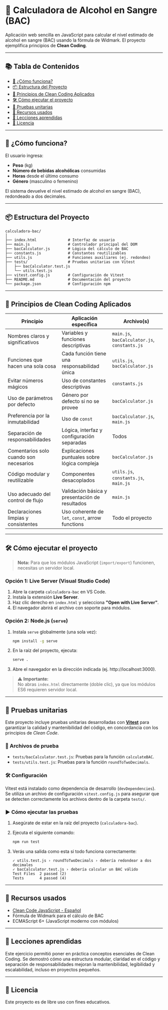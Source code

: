 # 🧪 Calculadora de Alcohol en Sangre (BAC)

Aplicación web sencilla en JavaScript para calcular el nivel estimado de alcohol en sangre (BAC) usando la fórmula de Widmark. El proyecto ejemplifica principios de **Clean Coding**.

---

## 📚 Tabla de Contenidos

- [🚀 ¿Cómo funciona?](#cómo-funciona)
- [📦 Estructura del Proyecto](#estructura-del-proyecto)
- [🧼 Principios de Clean Coding Aplicados](#principios-de-clean-coding-aplicados)
- [🛠️ Cómo ejecutar el proyecto](#cómo-ejecutar-el-proyecto)
- [🧪 Pruebas unitarias](#pruebas-unitarias)
- [📘 Recursos usados](#recursos-usados)
- [🧠 Lecciones aprendidas](#lecciones-aprendidas)
- [📄 Licencia](#licencia)

---

## 🚀 ¿Cómo funciona?

El usuario ingresa:
- **Peso** (kg)
- **Número de bebidas alcohólicas** consumidas
- **Horas** desde el último consumo
- **Género** (masculino o femenino)

El sistema devuelve el nivel estimado de alcohol en sangre (BAC), redondeado a dos decimales.

---

## 📦 Estructura del Proyecto

```text
calculadora-bac/
│
├── index.html              # Interfaz de usuario
├── main.js                 # Controlador principal del DOM
├── bacCalculator.js        # Lógica del cálculo de BAC
├── constants.js            # Constantes reutilizables
├── utils.js                # Funciones auxiliares (ej. redondeo)
├── tests/                  # Pruebas unitarias con Vitest
│   ├── bacCalculator.test.js
│   └── utils.test.js
├── vitest.config.js        # Configuración de Vitest
├── README.md               # Documentación del proyecto
└── package.json            # Configuración npm
```

---

## 🧼 Principios de Clean Coding Aplicados

| Principio                                 | Aplicación específica                                 | Archivo(s)                        |
|-------------------------------------------|-------------------------------------------------------|-----------------------------------|
| Nombres claros y significativos           | Variables y funciones descriptivas                    | `main.js`, `bacCalculator.js`, `constants.js` |
| Funciones que hacen una sola cosa         | Cada función tiene una responsabilidad única           | `utils.js`, `bacCalculator.js`    |
| Evitar números mágicos                    | Uso de constantes descriptivas                        | `constants.js`                    |
| Uso de parámetros por defecto             | Género por defecto si no se provee                    | `bacCalculator.js`                |
| Preferencia por la inmutabilidad          | Uso de `const`                                        | `bacCalculator.js`, `main.js`     |
| Separación de responsabilidades           | Lógica, interfaz y configuración separadas            | Todos                             |
| Comentarios solo cuando son necesarios    | Explicaciones puntuales sobre lógica compleja          | `bacCalculator.js`                |
| Código modular y reutilizable             | Componentes desacoplados                              | `utils.js`, `constants.js`, `main.js` |
| Uso adecuado del control de flujo         | Validación básica y presentación de resultados         | `main.js`                         |
| Declaraciones limpias y consistentes      | Uso coherente de `let`, `const`, arrow functions       | Todo el proyecto                  |

---

## 🛠️ Cómo ejecutar el proyecto

> **Nota:** Para que los módulos JavaScript (`import/export`) funcionen, necesitas un servidor local.

### Opción 1: Live Server (Visual Studio Code)

1. Abre la carpeta `calculadora-bac` en VS Code.
2. Instala la extensión **Live Server**.
3. Haz clic derecho en `index.html` y selecciona **"Open with Live Server"**.
4. El navegador abrirá el archivo con soporte para módulos.

### Opción 2: Node.js (`serve`)

1. Instala `serve` globalmente (una sola vez):

   ```sh
   npm install -g serve
   ```

2. En la raíz del proyecto, ejecuta:

   ```sh
   serve .
   ```

3. Abre el navegador en la dirección indicada (ej. http://localhost:3000).

> ⚠️ **Importante:**  
> No abras `index.html` directamente (doble clic), ya que los módulos ES6 requieren servidor local.

---

## 🧪 Pruebas unitarias

Este proyecto incluye pruebas unitarias desarrolladas con **[Vitest](https://vitest.dev/)** para garantizar la calidad y mantenibilidad del código, en concordancia con los principios de *Clean Code*.

### 📂 Archivos de prueba

- `tests/bacCalculator.test.js`: Pruebas para la función `calculateBAC`.
- `tests/utils.test.js`: Pruebas para la función `roundToTwoDecimals`.

### 🛠️ Configuración

Vitest está instalado como dependencia de desarrollo (`devDependencies`).  
Se utiliza un archivo de configuración `vitest.config.js` para asegurar que se detecten correctamente los archivos dentro de la carpeta `tests/`.

### ▶️ Cómo ejecutar las pruebas

1. Asegúrate de estar en la raíz del proyecto (`calculadora-bac`).
2. Ejecuta el siguiente comando:

   ```sh
   npm run test
   ```

3. Verás una salida como esta si todo funciona correctamente:

   ```
   ✓ utils.test.js › roundToTwoDecimals › debería redondear a dos decimales
   ✓ bacCalculator.test.js › debería calcular un BAC válido
   Test Files  2 passed (2)
   Tests       4 passed (4)
   ```

---

## 📘 Recursos usados

- [Clean Code JavaScript - Español](https://github.com/andersontr15/clean-code-javascript-es)
- Fórmula de Widmark para el cálculo de BAC
- ECMAScript 6+ (JavaScript moderno con módulos)

---

## 🧠 Lecciones aprendidas

Este ejercicio permitió poner en práctica conceptos esenciales de Clean Coding. Se demostró cómo una estructura modular, claridad en el código y separación de responsabilidades mejoran la mantenibilidad, legibilidad y escalabilidad, incluso en proyectos pequeños.

---

## 📄 Licencia

Este proyecto es de libre uso con fines educativos.

